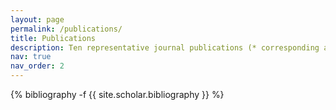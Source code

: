 ```yaml
---
layout: page
permalink: /publications/
title: Publications
description: Ten representative journal publications (* corresponding author, &num co-first author):
nav: true
nav_order: 2
---
```

<!-- _pages/publications.md -->
<div class="publications">

{% bibliography -f {{ site.scholar.bibliography }} %}

</div>
